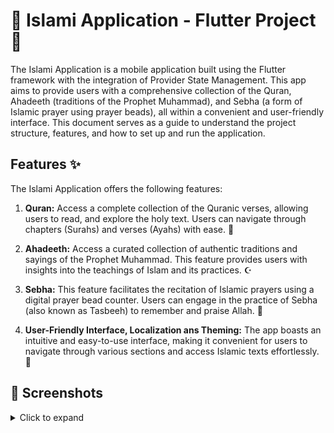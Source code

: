 # 🕌 Islami Application - Flutter Project 📱

The Islami Application is a mobile application built using the Flutter framework with the integration of Provider State Management. This app aims to provide users with a comprehensive collection of the Quran, Ahadeeth (traditions of the Prophet Muhammad), and Sebha (a form of Islamic prayer using prayer beads), all within a convenient and user-friendly interface. This document serves as a guide to understand the project structure, features, and how to set up and run the application. 

## Features ✨

The Islami Application offers the following features:

1. **Quran:** Access a complete collection of the Quranic verses, allowing users to read, and explore the holy text. Users can navigate through chapters (Surahs) and verses (Ayahs) with ease. 📖

2. **Ahadeeth:** Access a curated collection of authentic traditions and sayings of the Prophet Muhammad. This feature provides users with insights into the teachings of Islam and its practices. ☪️

3. **Sebha:** This feature facilitates the recitation of Islamic prayers using a digital prayer bead counter. Users can engage in the practice of Sebha (also known as Tasbeeh) to remember and praise Allah. 📿

4. **User-Friendly Interface, Localization ans Theming:** The app boasts an intuitive and easy-to-use interface, making it convenient for users to navigate through various sections and access Islamic texts effortlessly. 🌟



## 📸 Screenshots

<details>
<summary>Click to expand</summary>

### Splash Screen
<img src="lib/images/splash.jpeg" alt="splash" width="210" height="450">

### Quran Screen
<img src="lib/images/suraL.jpeg" width="210" height="450">

### Quran Screen Dark mode
<img src="lib/images/suraD.jpeg" width="210" height="450">

### Ahadeth Screen
<img src="lib/images/ahadesL.jpeg" width="210" height="450">

### Sebha Screen
<img src="lib/images/sebhaL.jpeg" width="210" height="450">

### Settings Screen

<img src="lib/images/settings.jpeg"  width="210" height="450">

### hadeth Screen

<img src="lib/images/hadesL.jpeg"  width="210" height="450">







</details>
